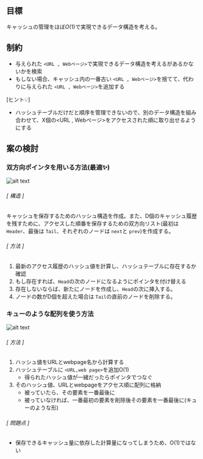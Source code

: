 ## 目標

キャッシュの管理をほぼ$O(1)$で実現できるデータ構造を考える。

## 制約

- 与えられた `<URL , Webページ>`で実現できるデータ構造を考えるがあるかないかを検索
- もしない場合、キャッシュ内の一番古い `<URL , Webページ>`を捨てて、代わりに与えられた `<URL , Webページ>`を追加する

[ヒント💡]

- ハッシュテーブルだけだと順序を管理できないので、別のデータ構造を組み合わせて、X個の<URL , Webページ>をアクセスされた順に取り出せるようにする

## 案の検討

### 双方向ポインタを用いる方法(最適✨)

![alt text](image_pointer.png)

###### [ 構造 ]

キャッシュを保存するためのハッシュ構造を作成。また、D個のキャッシュ履歴を残すために、アクセスした順番を保存するための双方向リスト(最初は `Header`、最後は `Tail`、それぞれのノードは `next`と `prev`)を作成する。

###### [ 方法 ]

1. 最新のアクセス履歴のハッシュ値を計算し、ハッシュテーブルに存在するか確認
2. もし存在すれば、`Head`の次のノードになるようにポインタを付け替える
3. 存在しないならば、新たにノードを作成し、`Head`の次に挿入する。
4. ノードの数がD個を超えた場合は `Tail`の直前のノードを削除する。



### キューのような配列を使う方法

![alt text](image_queue.png)

###### [ 方法 ]

1. ハッシュ値をURLとwebpage名から計算する
2. ハッシュテーブルに `<URL,web page>`を追加O(1)
   - 得られたハッシュ値が一緒だったらポインタでつなぐ
3. そのハッシュ値、URLとwebpageをアクセス順に配列に格納
   - 被っていたら、その要素を一番最後に
   - 被っていなければ、一番最初の要素を削除後その要素を一番最後に(キューのような形)

###### [ 問題点 ]

- 保存できるキャッシュ量に依存した計算量になってしまうため、O(1)ではない
